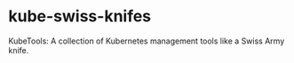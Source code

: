 # kube-swiss-knifes
KubeTools: A collection of Kubernetes management tools like a Swiss Army knife.
